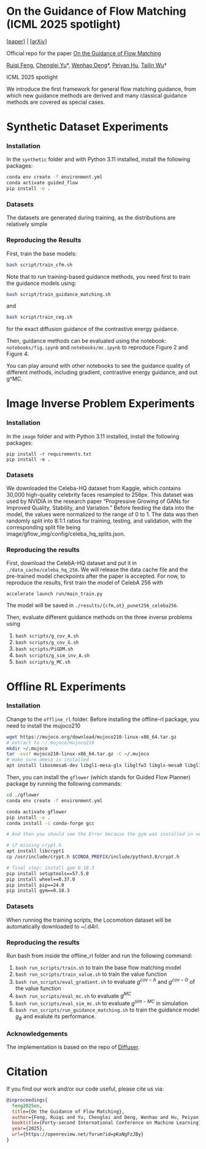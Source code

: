 # On the Guidance of Flow Matching (ICML 2025 spotlight)

[[paper](https://openreview.net/forum?id=pKaNgFzJBy)] | [[arXiv](https://arxiv.org/abs/2502.02150)]

Official repo for the paper [On the Guidance of Flow Matching](https://arxiv.org/abs/2502.02150)

[Ruiqi Feng](https://weenming.github.io/), [Chenglei Yu](https://scholar.google.com/citations?user=lzYSFx4AAAAJ&hl=zh-CN)\*, [Wenhao Deng](https://w3nhao.github.io/)\*, [Peiyan Hu](https://peiyannn.github.io/), [Tailin Wu](https://tailin.org)†

ICML 2025 spotlight

We introduce the first framework for general flow matching guidance, from which new guidance methods are derived and many classical guidance methods are covered as special cases.

[](./fig1.pdf)

# Synthetic Dataset Experiments

### Installation
In the `synthetic` folder and with Python 3.11 installed, install the following packages:
```bash
conda env create -f environment.yml
conda activate guided_flow
pip install -e .
```

### Datasets
The datasets are generated during training, as the distributions are relatively simple

### Reproducing the Results

First, train the base models:

```bash
bash script/train_cfm.sh
```

Note that to run training-based guidance methods, you need first to train the guidance models
using:
```bash
bash script/train_guidance_matching.sh
```
and 
```bash
bash script/train_ceg.sh
```
for the exact diffusion guidance of the contrastive energy guidance.

Then, guidance methods can be evaluated using the notebook:
`notebooks/fig.ipynb`
and
`notebooks/mc.ipynb`
to reproduce Figure 2 and Figure 4.

You can play around with other notebooks to see the guidance quality of different methods, 
including gradient, contrastive energy guidance, and out g^MC.



# Image Inverse Problem Experiments

### Installation

In the `image` folder and with Python 3.11 installed, install the following packages:
```
pip install -r requirements.txt
pip install -e .
```

### Datasets
We downloaded the Celeba-HQ dataset from Kaggle, which contains 30,000 high-quality celebrity faces resampled to 256px. This dataset was used by NVIDIA in the research paper “Progressive Growing of GANs for Improved Quality, Stability, and Variation.” Before feeding the data into the model, the values were normalized to the range of 0 to 1. The data was then randomly split into 8:1:1 ratios for training, testing, and validation, with the corresponding split file being image/gflow_img/config/celeba_hq_splits.json.

### Reproducing the results

First, download the CelebA-HQ dataset and put it in `./data_cache/celeba_hq_256`.
We will release the data cache file and the pre-trained model checkpoints after the paper is accepted.
For now, to reproduce the results, first train the model of CelebA 256 with 
```
accelerate launch run/main_train.py
```
The model will be saved in `./results/{cfm,ot}_punet256_celeba256`.

Then, evaluate different guidance methods on the three inverse problems using 
1. `bash scripts/g_cov_A.sh`
2. `bash scripts/g_cov_G.sh`
3. `bash scripts/PiGDM.sh`
4. `bash scripts/g_sim_inv_A.sh`
5. `bash scripts/g_MC.sh`



# Offline RL Experiments

### Installation

Change to the `offline_rl` folder. Before installing the offline-rl package, you need to install the mujoco210
```bash
wget https://mujoco.org/download/mujoco210-linux-x86_64.tar.gz
# extract to ~/.mujoco/mujoco210
mkdir ~/.mujoco
tar -xvzf mujoco210-linux-x86_64.tar.gz -C ~/.mujoco
# make sure omesa is installed
apt install libosmesa6-dev libgl1-mesa-glx libglfw3 libglx-mesa0 libgl1-mesa-dri
```

Then, you can install the `gflower` (which stands for Guided Flow Planner) 
package by running the following commands:
```bash
cd ./gflower
conda env create -f environment.yml

conda activate gflower
pip install -e .
conda install -c conda-forge gcc

# And then you should see the Error because the gym was installed in ver > 0.18 by the auto installation

# if missing crypt.h
apt install libcrypt1
cp /usr/include/crypt.h $CONDA_PREFIX/include/python3.8/crypt.h

# final step: install gym 0.18.3
pip install setuptools==57.5.0
pip install wheel==0.37.0
pip install pip==24.0
pip install gym==0.18.3
```
### Datasets
When running the training scripts, the Locomotion dataset will be automatically downloaded
to ~/.d4rl.

### Reproducing the results

Run bash from inside the offline_rl folder and run the following command:

1. ```bash run_scripts/train.sh``` to train the base flow matching model
2. ```bash run_scripts/train_value.sh``` to train the value function
3. ```bash run_scripts/eval_gradient.sh``` to evaluate $g^{cov-A}$ and $g^{cov-G}$ of the value function
4. ```bash run_scripts/eval_mc.sh``` to evaluate $g^{MC}$
5. ```bash run_scripts/eval_sim_mc.sh``` to evaluate $g^{sim-MC}$ in simulation
6. ```bash run_scripts/run_guidance_matching.sh``` to train the guidance model $g_\phi$ and evalute its performance.

### Acknowledgements

The implementation is based on the repo of [Diffuser](https://github.com/jannerm/diffuser).


# Citation
If you find our work and/or our code useful, please cite us via:

```bibtex
@inproceedings{
  feng2025on,
  title={On the Guidance of Flow Matching},
  author={Feng, Ruiqi and Yu, Chenglei and Deng, Wenhao and Hu, Peiyan and Wu, Tailin},
  booktitle={Forty-second International Conference on Machine Learning},
  year={2025},
  url={https://openreview.net/forum?id=pKaNgFzJBy}
}
```

